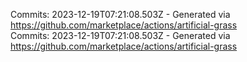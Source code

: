 Commits: 2023-12-19T07:21:08.503Z - Generated via https://github.com/marketplace/actions/artificial-grass
<br>
Commits: 2023-12-19T07:21:08.503Z - Generated via https://github.com/marketplace/actions/artificial-grass
<br>
